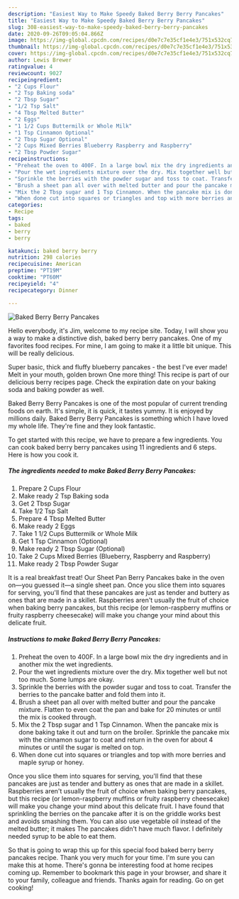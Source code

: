 ```yaml
---
description: "Easiest Way to Make Speedy Baked Berry Berry Pancakes"
title: "Easiest Way to Make Speedy Baked Berry Berry Pancakes"
slug: 308-easiest-way-to-make-speedy-baked-berry-berry-pancakes
date: 2020-09-26T09:05:04.866Z
image: https://img-global.cpcdn.com/recipes/d0e7c7e35cf1e4e3/751x532cq70/baked-berry-berry-pancakes-recipe-main-photo.jpg
thumbnail: https://img-global.cpcdn.com/recipes/d0e7c7e35cf1e4e3/751x532cq70/baked-berry-berry-pancakes-recipe-main-photo.jpg
cover: https://img-global.cpcdn.com/recipes/d0e7c7e35cf1e4e3/751x532cq70/baked-berry-berry-pancakes-recipe-main-photo.jpg
author: Lewis Brewer
ratingvalue: 4
reviewcount: 9027
recipeingredient:
- "2 Cups Flour"
- "2 Tsp Baking soda"
- "2 Tbsp Sugar"
- "1/2 Tsp Salt"
- "4 Tbsp Melted Butter"
- "2 Eggs"
- "1 1/2 Cups Buttermilk or Whole Milk"
- "1 Tsp Cinnamon Optional"
- "2 Tbsp Sugar Optional"
- "2 Cups Mixed Berries Blueberry Raspberry and Raspberry"
- "2 Tbsp Powder Sugar"
recipeinstructions:
- "Preheat the oven to 400F. In a large bowl mix the dry ingredients and in another mix the wet ingredients."
- "Pour the wet ingredients mixture over the dry. Mix together well but not too much. Some lumps are okay."
- "Sprinkle the berries with the powder sugar and toss to coat. Transfer the berries to the pancake batter and fold them into it."
- "Brush a sheet pan all over with melted butter and pour the pancake mixture. Flatten to even coat the pan and bake for 20 minutes or until the mix is cooked through."
- "Mix the 2 Tbsp sugar and 1 Tsp Cinnamon. When the pancake mix is done baking take it out and turn on the broiler. Sprinkle the pancake mix with the cinnamon sugar to coat and return in the oven for about 4 minutes or until the sugar is melted on top."
- "When done cut into squares or triangles and top with more berries and maple syrup or honey."
categories:
- Recipe
tags:
- baked
- berry
- berry

katakunci: baked berry berry 
nutrition: 298 calories
recipecuisine: American
preptime: "PT19M"
cooktime: "PT60M"
recipeyield: "4"
recipecategory: Dinner

---
```



![Baked Berry Berry Pancakes](https://img-global.cpcdn.com/recipes/d0e7c7e35cf1e4e3/751x532cq70/baked-berry-berry-pancakes-recipe-main-photo.jpg)

Hello everybody, it's Jim, welcome to my recipe site. Today, I will show you a way to make a distinctive dish, baked berry berry pancakes. One of my favorites food recipes. For mine, I am going to make it a little bit unique. This will be really delicious.

Super basic, thick and fluffy blueberry pancakes - the best I&#39;ve ever made! Melt in your mouth, golden brown One more thing! This recipe is part of our delicious berry recipes page. Check the expiration date on your baking soda and baking powder as well.

Baked Berry Berry Pancakes is one of the most popular of current trending foods on earth. It's simple, it is quick, it tastes yummy. It is enjoyed by millions daily. Baked Berry Berry Pancakes is something which I have loved my whole life. They're fine and they look fantastic.


To get started with this recipe, we have to prepare a few ingredients. You can cook baked berry berry pancakes using 11 ingredients and 6 steps. Here is how you cook it.

<!--inarticleads1-->

##### The ingredients needed to make Baked Berry Berry Pancakes:

1. Prepare 2 Cups Flour
1. Make ready 2 Tsp Baking soda
1. Get 2 Tbsp Sugar
1. Take 1/2 Tsp Salt
1. Prepare 4 Tbsp Melted Butter
1. Make ready 2 Eggs
1. Take 1 1/2 Cups Buttermilk or Whole Milk
1. Get 1 Tsp Cinnamon (Optional)
1. Make ready 2 Tbsp Sugar (Optional)
1. Take 2 Cups Mixed Berries (Blueberry, Raspberry and Raspberry)
1. Make ready 2 Tbsp Powder Sugar


It is a real breakfast treat! Our Sheet Pan Berry Pancakes bake in the oven on—you guessed it—a single sheet pan. Once you slice them into squares for serving, you&#39;ll find that these pancakes are just as tender and buttery as ones that are made in a skillet. Raspberries aren&#39;t usually the fruit of choice when baking berry pancakes, but this recipe (or lemon-raspberry muffins or fruity raspberry cheesecake) will make you change your mind about this delicate fruit. 

<!--inarticleads2-->

##### Instructions to make Baked Berry Berry Pancakes:

1. Preheat the oven to 400F. In a large bowl mix the dry ingredients and in another mix the wet ingredients.
1. Pour the wet ingredients mixture over the dry. Mix together well but not too much. Some lumps are okay.
1. Sprinkle the berries with the powder sugar and toss to coat. Transfer the berries to the pancake batter and fold them into it.
1. Brush a sheet pan all over with melted butter and pour the pancake mixture. Flatten to even coat the pan and bake for 20 minutes or until the mix is cooked through.
1. Mix the 2 Tbsp sugar and 1 Tsp Cinnamon. When the pancake mix is done baking take it out and turn on the broiler. Sprinkle the pancake mix with the cinnamon sugar to coat and return in the oven for about 4 minutes or until the sugar is melted on top.
1. When done cut into squares or triangles and top with more berries and maple syrup or honey.


Once you slice them into squares for serving, you&#39;ll find that these pancakes are just as tender and buttery as ones that are made in a skillet. Raspberries aren&#39;t usually the fruit of choice when baking berry pancakes, but this recipe (or lemon-raspberry muffins or fruity raspberry cheesecake) will make you change your mind about this delicate fruit. I have found that sprinkling the berries on the pancake after it is on the griddle works best and avoids smashing them. You can also use vegetable oil instead of the melted butter; it makes The pancakes didn&#39;t have much flavor. I definitely needed syrup to be able to eat them. 

So that is going to wrap this up for this special food baked berry berry pancakes recipe. Thank you very much for your time. I'm sure you can make this at home. There's gonna be interesting food at home recipes coming up. Remember to bookmark this page in your browser, and share it to your family, colleague and friends. Thanks again for reading. Go on get cooking!

